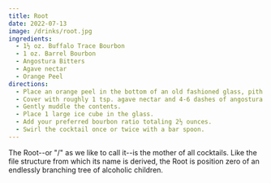 ```yaml
---
title: Root
date: 2022-07-13
image: /drinks/root.jpg
ingredients:
  - 1½ oz. Buffalo Trace Bourbon
  - 1 oz. Barrel Bourbon
  - Angostura Bitters
  - Agave nectar
  - Orange Peel
directions:
  - Place an orange peel in the bottom of an old fashioned glass, pith side down.
  - Cover with roughly 1 tsp. agave nectar and 4-6 dashes of angostura bitters.
  - Gently muddle the contents.
  - Place 1 large ice cube in the glass.
  - Add your preferred bourbon ratio totaling 2½ ounces.
  - Swirl the cocktail once or twice with a bar spoon.
---
```


The Root--or "/" as we like to call it--is the mother of all cocktails. Like the file structure from which its name is derived, the Root is position zero of an endlessly branching tree of alcoholic children.
